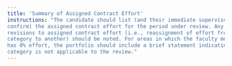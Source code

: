 ```yaml
---
title: 'Summary of Assigned Contract Effort'
instructions: "The candidate should list (and their immediate supervisor 
confirm) the assigned contract effort for the period under review. Any 
revisions to assigned contract effort (i.e., reassignment of effort from one 
category to another) should be noted. For areas in which the faculty member 
has 0% effort, the portfolio should include a brief statement indicating the 
category is not applicable to the review."
---
```



